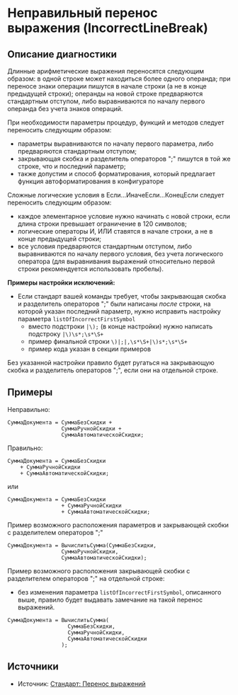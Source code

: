 # Неправильный перенос выражения (IncorrectLineBreak)

<!-- Блоки выше заполняются автоматически, не трогать -->
## Описание диагностики
<!-- Описание диагностики заполняется вручную. Необходимо понятным языком описать смысл и схему работу -->

Длинные арифметические выражения переносятся следующим образом:
в одной строке может находиться более одного операнда;
при переносе знаки операции пишутся в начале строки (а не в конце предыдущей строки);
операнды на новой строке предваряются стандартным отступом, либо выравниваются по началу первого операнда без учета знаков операций.

При необходимости параметры процедур, функций и методов следует переносить следующим образом:

* параметры выравниваются по началу первого параметра, либо предваряются стандартным отступом;
* закрывающая скобка и разделитель операторов ";" пишутся в той же строке, что и последний параметр;
* также допустим и способ форматирования, который предлагает функция автоформатирования в конфигураторе

Сложные логические условия в Если…ИначеЕсли…КонецЕсли следует переносить следующим образом:

* каждое элементарное условие нужно начинать с новой строки, если длина строки превышает ограничение в 120 символов;
* логические операторы И, ИЛИ ставятся в начале строки, а не в конце предыдущей строки;
* все условия предваряются стандартным отступом, либо выравниваются по началу первого условия, без учета логического оператора (для выравнивания выражений относительно первой строки рекомендуется использовать пробелы).

**Примеры настройки исключений:**

- Если стандарт вашей команды требует, чтобы закрывающая скобка и разделитель операторов ";" были написаны *после* строки, на которой указан последний параметр, нужно исправить настройку параметра `listOfIncorrectFirstSymbol`
  - вместо подстроки `|\);` (в конце настройки) нужно написать подстроку `|\)\s*;\s*\S+`
  - пример финальной строки `\)|;|,\s*\S+|\)s*;\s*\S+`
  - пример кода указан в секции примеров

Без указанной настройки правило будет ругаться на закрывающую скобка и разделитель операторов ";", если они на отдельной строке.

## Примеры
<!-- В данном разделе приводятся примеры, на которые диагностика срабатывает, а также можно привести пример, как можно исправить ситуацию -->

Неправильно:

```bsl
СуммаДокумента = СуммаБезСкидки +
                 СуммаРучнойСкидки +
                 СуммаАвтоматическойСкидки;
```

Правильно:

```bsl
СуммаДокумента = СуммаБезСкидки 
    + СуммаРучнойСкидки 
    + СуммаАвтоматическойСкидки;
```

или

```bsl
СуммаДокумента = СуммаБезСкидки 
                 + СуммаРучнойСкидки 
                 + СуммаАвтоматическойСкидки;
```

Пример возможного расположения параметров и закрывающей скобки с разделителем операторов ";"

```bsl
СуммаДокумента = ВычислитьСумма(СуммаБезСкидки, 
                 СуммаРучнойСкидки, 
                 СуммаАвтоматическойСкидки);
```

Пример возможного расположения закрывающей скобки с разделителем операторов ";" на отдельной строке:
- без изменения параметра `listOfIncorrectFirstSymbol`, описанного выше, правило будет выдавать замечание на такой перенос выражений.

```bsl
СуммаДокумента = ВычислитьСумма(
                   СуммаБезСкидки, 
                   СуммаРучнойСкидки, 
                   СуммаАвтоматическойСкидки
                 );
```

## Источники
<!-- Необходимо указывать ссылки на все источники, из которых почерпнута информация для создания диагностики -->

* Источник: [Стандарт: Перенос выражений](https://its.1c.ru/db/v8std#content:444:hdoc)
